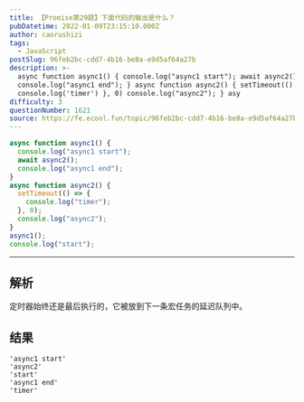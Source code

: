 ```yaml
---
title: 【Promise第29题】下面代码的输出是什么？
pubDatetime: 2022-01-09T23:15:10.000Z
author: caorushizi
tags:
  - JavaScript
postSlug: 96feb2bc-cdd7-4b16-be8a-e9d5af64a27b
description: >-
  async function async1() { console.log("async1 start"); await async2();
  console.log("async1 end"); } async function async2() { setTimeout(() => {
  console.log('timer') }, 0) console.log("async2"); } asy
difficulty: 3
questionNumber: 1621
source: https://fe.ecool.fun/topic/96feb2bc-cdd7-4b16-be8a-e9d5af64a27b
---
```


```js
async function async1() {
  console.log("async1 start");
  await async2();
  console.log("async1 end");
}
async function async2() {
  setTimeout(() => {
    console.log("timer");
  }, 0);
  console.log("async2");
}
async1();
console.log("start");
```

---

## 解析

定时器始终还是最后执行的，它被放到下一条宏任务的延迟队列中。

## 结果

```
'async1 start'
'async2'
'start'
'async1 end'
'timer'
```
